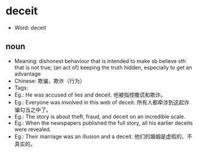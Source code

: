 # deceit

- Word: deceit

## noun

- Meaning: dishonest behaviour that is intended to make sb believe sth that is not true; (an act of) keeping the truth hidden, especially to get an advantage
- Chinese: 欺骗，欺诈（行为）
- Tags: 
- Eg.: He was accused of lies and deceit. 他被指控撒谎和欺诈。
- Eg.: Everyone was involved in this web of deceit. 所有人都牵涉到这起诈骗勾当之中了。
- Eg.: The story is about theft, fraud, and deceit on an incredible scale.
- Eg.: When the newspapers published the full story, all his earlier deceits were revealed.
- Eg.: Their marriage was an illusion and a deceit. 他们的婚姻是虚假的、不真实的。

